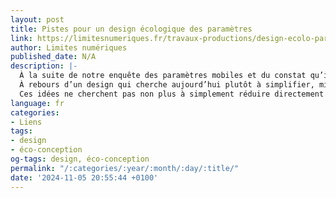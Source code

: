 ```yaml
---
layout: post
title: Pistes pour un design écologique des paramètres
link: https://limitesnumeriques.fr/travaux-productions/design-ecolo-parametres
author: Limites numériques
published_date: N/A
description: |-
  À la suite de notre enquête des paramètres mobiles et du constat qu’il y a un insoucis écologique dans la conception actuelle des paramètres, nous avons conçu un cahier d’idées qui propose 10 principes de conception pour des paramètres écologiques.
  À rebours d’un design qui cherche aujourd’hui plutôt à simplifier, minimaliser et uniformiser les interfaces sous motif d’en faciliter l’usage ou d’en réduire l’empreinte, nous explorons et assumons par ce travail un autre pari. Celui que plus de marges de manœuvre et plus d’accessibilité de la technique puissent être aussi une autre voie possible pour un numérique s’inscrivant dans les limites planétaires.
  Ces idées ne cherchent pas non plus à simplement réduire directement la consommation d’une application, mais s’intéressent aussi à la manière dont le paramétrage conditionne nos usages numériques et nous permet d’en comprendre leurs effets ou changer notre rapport au vieillissement, à la qualité, à la performance.
language: fr
categories:
- Liens
tags:
- design
- éco-conception
og-tags: design, éco-conception
permalink: "/:categories/:year/:month/:day/:title/"
date: '2024-11-05 20:55:44 +0100'
---
```

